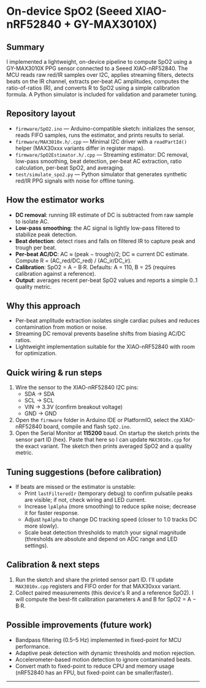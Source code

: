 # On-device SpO2 (Seeed XIAO-nRF52840 + GY-MAX3010X)

## Summary

I implemented a lightweight, on-device pipeline to compute SpO2 using a GY-MAX3010X PPG sensor connected to a Seeed XIAO-nRF52840. The MCU reads raw red/IR samples over I2C, applies streaming filters, detects beats on the IR channel, extracts per-beat AC amplitudes, computes the ratio-of-ratios (R), and converts R to SpO2 using a simple calibration formula. A Python simulator is included for validation and parameter tuning.

## Repository layout

- `firmware/SpO2.ino` — Arduino-compatible sketch: initializes the sensor, reads FIFO samples, runs the estimator, and prints results to serial.
- `firmware/MAX3010x.h/.cpp` — Minimal I2C driver with a `readPartId()` helper (MAX30xxx variants differ in register maps).
- `firmware/SpO2Estimator.h/.cpp` — Streaming estimator: DC removal, low-pass smoothing, beat detection, per-beat AC extraction, ratio calculation, per-beat SpO2, and averaging.
- `test/simulate_spo2.py` — Python simulator that generates synthetic red/IR PPG signals with noise for offline tuning.

## How the estimator works

- **DC removal**: running IIR estimate of DC is subtracted from raw sample to isolate AC.
- **Low-pass smoothing**: the AC signal is lightly low-pass filtered to stabilize peak detection.
- **Beat detection**: detect rises and falls on filtered IR to capture peak and trough per beat.
- **Per-beat AC/DC**: AC ≈ (peak − trough)/2; DC ≈ current DC estimate. Compute R = (AC_red/DC_red) / (AC_ir/DC_ir).
- **Calibration**: SpO2 = A − B·R. Defaults: A = 110, B = 25 (requires calibration against a reference).
- **Output**: averages recent per-beat SpO2 values and reports a simple 0..1 quality metric.

## Why this approach

- Per-beat amplitude extraction isolates single cardiac pulses and reduces contamination from motion or noise.
- Streaming DC removal prevents baseline shifts from biasing AC/DC ratios.
- Lightweight implementation suitable for the XIAO-nRF52840 with room for optimization.

## Quick wiring & run steps

1. Wire the sensor to the XIAO-nRF52840 I2C pins:
   - SDA → SDA
   - SCL → SCL
   - VIN → 3.3V (confirm breakout voltage)
   - GND → GND
2. Open the `firmware` folder in Arduino IDE or PlatformIO, select the XIAO-nRF52840 board, compile and flash `SpO2.ino`.
3. Open the Serial Monitor at **115200** baud. On startup the sketch prints the sensor part ID (hex). Paste that here so I can update `MAX3010x.cpp` for the exact variant. The sketch then prints averaged SpO2 and a quality metric.

## Tuning suggestions (before calibration)

- If beats are missed or the estimator is unstable:
  - Print `lastFilteredIr` (temporary debug) to confirm pulsatile peaks are visible; if not, check wiring and LED current.
  - Increase `lpAlpha` (more smoothing) to reduce spike noise; decrease it for faster response.
  - Adjust `hpAlpha` to change DC tracking speed (closer to 1.0 tracks DC more slowly).
  - Scale beat detection thresholds to match your signal magnitude (thresholds are absolute and depend on ADC range and LED settings).

## Calibration & next steps

1. Run the sketch and share the printed sensor part ID. I'll update `MAX3010x.cpp` registers and FIFO order for that MAX30xxx variant.
2. Collect paired measurements (this device's R and a reference SpO2). I will compute the best-fit calibration parameters A and B for SpO2 = A − B·R.

## Possible improvements (future work)

- Bandpass filtering (0.5–5 Hz) implemented in fixed-point for MCU performance.
- Adaptive peak detection with dynamic thresholds and motion rejection.
- Accelerometer-based motion detection to ignore contaminated beats.
- Convert math to fixed-point to reduce CPU and memory usage (nRF52840 has an FPU, but fixed-point can be smaller/faster).

---
